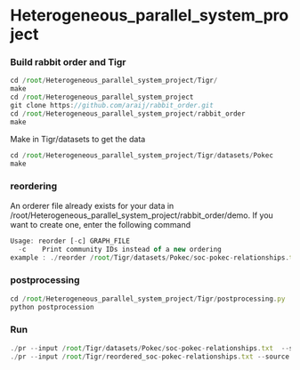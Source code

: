 # Heterogeneous_parallel_system_project


### Build rabbit order and Tigr
```jsx
cd /root/Heterogeneous_parallel_system_project/Tigr/
make
cd /root/Heterogeneous_parallel_system_project
git clone https://github.com/araij/rabbit_order.git
cd /root/Heterogeneous_parallel_system_project/rabbit_order
make
```

Make in Tigr/datasets to get the data
```jsx
cd /root/Heterogeneous_parallel_system_project/Tigr/datasets/Pokec
make
```
### reordering
An orderer file already exists for your data in /root/Heterogeneous_parallel_system_project/rabbit_order/demo. If you want to create one, enter the following command

```jsx
Usage: reorder [-c] GRAPH_FILE
  -c    Print community IDs instead of a new ordering
example : ./reorder /root/Tigr/datasets/Pokec/soc-pokec-relationships.txt >> soc-pokec-relationships_order.txt
```
### postprocessing

```jsx
cd /root/Heterogeneous_parallel_system_project/Tigr/postprocessing.py
python postprocession
```

### Run
```jsx
./pr --input /root/Tigr/datasets/Pokec/soc-pokec-relationships.txt  --source 1   
./pr --input /root/Tigr/reordered_soc-pokec-relationships.txt --source 692229    
```
